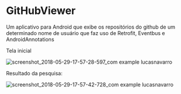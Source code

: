 # GitHubViewer
Um aplicativo para Android que exibe os repositórios do github de um determinado nome de usuário que faz uso de Retrofit, Eventbus e AndroidAnnotations

Tela inicial

![screenshot_2018-05-29-17-57-28-597_com example lucasnavarro](https://user-images.githubusercontent.com/26115704/40688996-a11dcfc6-6376-11e8-8f82-7012966f9b5f.png)

Resultado da pesquisa:

![screenshot_2018-05-29-17-57-42-728_com example lucasnavarro](https://user-images.githubusercontent.com/26115704/40689020-bf62c5a4-6376-11e8-8091-eb55af982859.png)
